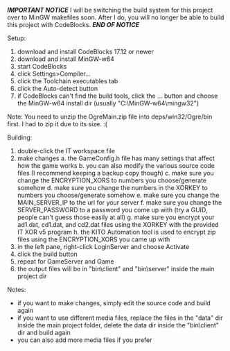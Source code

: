 ***IMPORTANT NOTICE***
I will be switching the build system for this project over to MinGW makefiles soon. After I do, you will no longer be able to build this project with CodeBlocks.
***END OF NOTICE***

Setup:
1. download and install CodeBlocks 17.12 or newer
2. download and install MinGW-w64
3. start CodeBlocks
4. click Settings>Compiler...
5. click the Toolchain executables tab
6. click the Auto-detect button
7. if CodeBlocks can't find the build tools, click the ... button and choose the MinGW-w64 install dir
 (usually "C:\MinGW-w64\mingw32")

Note: You need to unzip the OgreMain.zip file into deps/win32/Ogre/bin first. I had to zip it due to its size. :(


Building:
1. double-click the IT workspace file
2. make changes
    a. the GameConfig.h file has many settings that affect how the game works
    b. you can also modify the various source code files (I recommend keeping a backup copy though)
    c. make sure you change the ENCRYPTION_XORS to numbers you choose/generate somehow
    d. make sure you change the numbers in the XORKEY to numbers you choose/generate somehow
    e. make sure you change the MAIN_SERVER_IP to the url for your server
    f. make sure you change the SERVER_PASSWORD to a password you come up with (try a GUID, people can't
        guess those easily at all)
    g. make sure you encrypt your ad1.dat, cd1.dat, and cd2.dat files using the XORKEY with the provided 
        IT XOR v5 program
    h. the KITO Automation tool is used to encrypt zip files using the ENCRYPTION_XORS you came up with
3. in the left pane, right-click LoginServer and choose Activate
4. click the build button
5. repeat for GameServer and Game
6. the output files will be in "bin\client" and "bin\server" inside the main project dir

Notes:
* if you want to make changes, simply edit the source code and build again
* if you want to use different media files, replace the files in the "data" dir inside the main project folder, 
   delete the data dir inside the "bin\client" dir and build again
* you can also add more media files if you prefer
